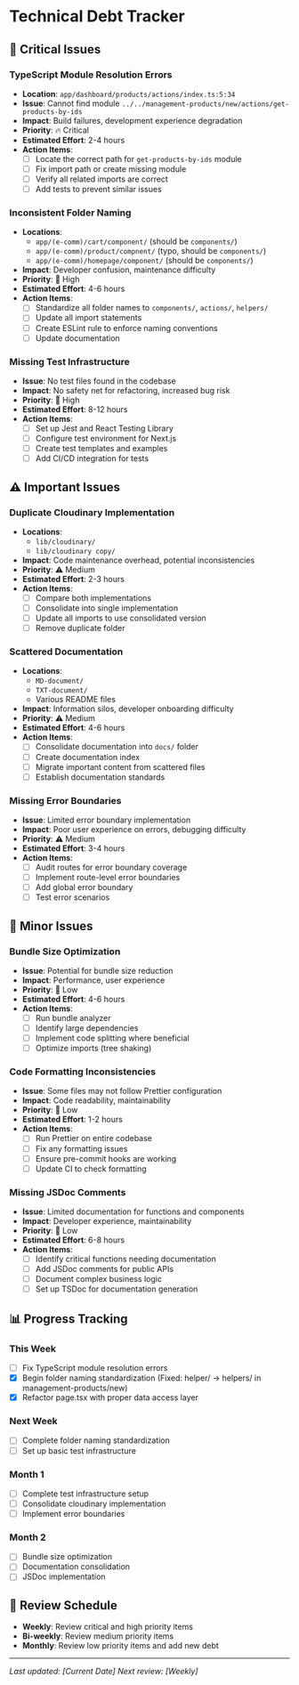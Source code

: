 # Technical Debt Tracker

## 🚨 Critical Issues

### TypeScript Module Resolution Errors
- **Location**: `app/dashboard/products/actions/index.ts:5:34`
- **Issue**: Cannot find module `../../management-products/new/actions/get-products-by-ids`
- **Impact**: Build failures, development experience degradation
- **Priority**: 🔥 Critical
- **Estimated Effort**: 2-4 hours
- **Action Items**:
  - [ ] Locate the correct path for `get-products-by-ids` module
  - [ ] Fix import path or create missing module
  - [ ] Verify all related imports are correct
  - [ ] Add tests to prevent similar issues

### Inconsistent Folder Naming
- **Locations**: 
  - `app/(e-comm)/cart/component/` (should be `components/`)
  - `app/(e-comm)/product/compnent/` (typo, should be `components/`)
  - `app/(e-comm)/homepage/component/` (should be `components/`)
- **Impact**: Developer confusion, maintenance difficulty
- **Priority**: 🚨 High
- **Estimated Effort**: 4-6 hours
- **Action Items**:
  - [ ] Standardize all folder names to `components/`, `actions/`, `helpers/`
  - [ ] Update all import statements
  - [ ] Create ESLint rule to enforce naming conventions
  - [ ] Update documentation

### Missing Test Infrastructure
- **Issue**: No test files found in the codebase
- **Impact**: No safety net for refactoring, increased bug risk
- **Priority**: 🚨 High
- **Estimated Effort**: 8-12 hours
- **Action Items**:
  - [ ] Set up Jest and React Testing Library
  - [ ] Configure test environment for Next.js
  - [ ] Create test templates and examples
  - [ ] Add CI/CD integration for tests

## ⚠️ Important Issues

### Duplicate Cloudinary Implementation
- **Locations**: 
  - `lib/cloudinary/`
  - `lib/cloudinary copy/`
- **Impact**: Code maintenance overhead, potential inconsistencies
- **Priority**: ⚠️ Medium
- **Estimated Effort**: 2-3 hours
- **Action Items**:
  - [ ] Compare both implementations
  - [ ] Consolidate into single implementation
  - [ ] Update all imports to use consolidated version
  - [ ] Remove duplicate folder

### Scattered Documentation
- **Locations**: 
  - `MD-document/`
  - `TXT-document/`
  - Various README files
- **Impact**: Information silos, developer onboarding difficulty
- **Priority**: ⚠️ Medium
- **Estimated Effort**: 4-6 hours
- **Action Items**:
  - [ ] Consolidate documentation into `docs/` folder
  - [ ] Create documentation index
  - [ ] Migrate important content from scattered files
  - [ ] Establish documentation standards

### Missing Error Boundaries
- **Issue**: Limited error boundary implementation
- **Impact**: Poor user experience on errors, debugging difficulty
- **Priority**: ⚠️ Medium
- **Estimated Effort**: 3-4 hours
- **Action Items**:
  - [ ] Audit routes for error boundary coverage
  - [ ] Implement route-level error boundaries
  - [ ] Add global error boundary
  - [ ] Test error scenarios

## 📝 Minor Issues

### Bundle Size Optimization
- **Issue**: Potential for bundle size reduction
- **Impact**: Performance, user experience
- **Priority**: 📝 Low
- **Estimated Effort**: 4-6 hours
- **Action Items**:
  - [ ] Run bundle analyzer
  - [ ] Identify large dependencies
  - [ ] Implement code splitting where beneficial
  - [ ] Optimize imports (tree shaking)

### Code Formatting Inconsistencies
- **Issue**: Some files may not follow Prettier configuration
- **Impact**: Code readability, maintainability
- **Priority**: 📝 Low
- **Estimated Effort**: 1-2 hours
- **Action Items**:
  - [ ] Run Prettier on entire codebase
  - [ ] Fix any formatting issues
  - [ ] Ensure pre-commit hooks are working
  - [ ] Update CI to check formatting

### Missing JSDoc Comments
- **Issue**: Limited documentation for functions and components
- **Impact**: Developer experience, maintainability
- **Priority**: 📝 Low
- **Estimated Effort**: 6-8 hours
- **Action Items**:
  - [ ] Identify critical functions needing documentation
  - [ ] Add JSDoc comments for public APIs
  - [ ] Document complex business logic
  - [ ] Set up TSDoc for documentation generation

## 📊 Progress Tracking

### This Week
- [ ] Fix TypeScript module resolution errors
- [x] Begin folder naming standardization (Fixed: helper/ → helpers/ in management-products/new)
- [x] Refactor page.tsx with proper data access layer

### Next Week
- [ ] Complete folder naming standardization
- [ ] Set up basic test infrastructure

### Month 1
- [ ] Complete test infrastructure setup
- [ ] Consolidate cloudinary implementation
- [ ] Implement error boundaries

### Month 2
- [ ] Bundle size optimization
- [ ] Documentation consolidation
- [ ] JSDoc implementation

## 🔄 Review Schedule
- **Weekly**: Review critical and high priority items
- **Bi-weekly**: Review medium priority items
- **Monthly**: Review low priority items and add new debt

---
*Last updated: [Current Date]*
*Next review: [Weekly]* 